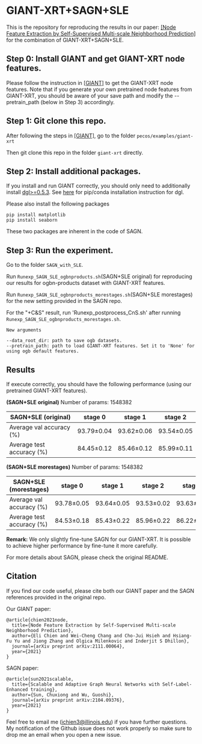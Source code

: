 # GIANT-XRT+SAGN+SLE

This is the repository for reproducing the results in our paper: [[Node Feature Extraction by Self-Supervised Multi-scale Neighborhood Prediction]](https://arxiv.org/pdf/2111.00064.pdf) for the combination of GIANT-XRT+SAGN+SLE.

## Step 0: Install GIANT and get GIANT-XRT node features.
Please follow the instruction in [[GIANT]](https://github.com/amzn/pecos/tree/mainline/examples/giant-xrt) to get the GIANT-XRT node features. Note that if you generate your own pretrained node features from GIANT-XRT, you should be aware of your save path and modify the --pretrain_path (below in Step 3) accordingly.

## Step 1: Git clone this repo.
After following the steps in [[GIANT]](https://github.com/amzn/pecos/tree/mainline/examples/giant-xrt), go to the folder
`pecos/examples/giant-xrt`

Then git clone this repo in the folder `giant-xrt` directly.

## Step 2: Install additional packages.
If you install and run GIANT correctly, you should only need to additionally install [dgl>=0.5.3](https://github.com/dmlc/dgl). See [here](https://www.dgl.ai/pages/start.html) for pip/conda installation instruction for dgl.

Please also install the following packages
```
pip install matplotlib
pip install seaborn
```

These two packages are inherent in the code of SAGN.

## Step 3: Run the experiment.
Go to the folder `SAGN_with_SLE`.

Run `Runexp_SAGN_SLE_ogbnproducts.sh`(SAGN+SLE original) for reproducing our results for ogbn-products dataset with GIANT-XRT features.

Run `Runexp_SAGN_SLE_ogbnproducts_morestages.sh`(SAGN+SLE morestages) for the new setting provided in the SAGN repo.

For the "+C&S" result, run 'Runexp_postprocess_CnS.sh' after running `Runexp_SAGN_SLE_ogbnproducts_morestages.sh`.

```
New arguments

--data_root_dir: path to save ogb datasets.
--pretrain_path: path to load GIANT-XRT features. Set it to 'None' for using ogb default features.
``` 

## Results
If execute correctly, you should have the following performance (using our pretrained GIANT-XRT features).

**(SAGN+SLE original)** Number of params: 1548382

| SAGN+SLE (original) | stage 0 | stage 1 | stage 2 |
|---|---|---|---|
| Average val accuracy (%) | 93.79±0.04 | 93.62±0.06 | 93.54±0.05 |
| Average test accuracy (%) | 84.45±0.12 | 85.46±0.12 | 85.99±0.11 |

**(SAGN+SLE morestages)** Number of params: 1548382

| SAGN+SLE (morestages) | stage 0 | stage 1 | stage 2 | stage 3 | +C&S |
|---|---|---|---|---|---|
| Average val accuracy (%) | 93.78±0.05 | 93.64±0.05 | 93.53±0.02 | 93.63±0.05 | 93.52±0.05 |
| Average test accuracy (%) | 84.53±0.18 | 85.43±0.22 | 85.96±0.22 | 86.22±0.22 | 86.43±0.20 |

**Remark:** We only slightly fine-tune SAGN for our GIANT-XRT. It is possible to achieve higher performance by fine-tune it more carefully.

For more details about SAGN, please check the original README.

## Citation
If you find our code useful, please cite both our GIANT paper and the SAGN references provided in the original repo.

Our GIANT paper:
```
@article{chien2021node,
  title={Node Feature Extraction by Self-Supervised Multi-scale Neighborhood Prediction},
  author={Eli Chien and Wei-Cheng Chang and Cho-Jui Hsieh and Hsiang-Fu Yu and Jiong Zhang and Olgica Milenkovic and Inderjit S Dhillon},
  journal={arXiv preprint arXiv:2111.00064},
  year={2021}
}
```

SAGN paper:

```
@article{sun2021scalable,
  title={Scalable and Adaptive Graph Neural Networks with Self-Label-Enhanced training},
  author={Sun, Chuxiong and Wu, Guoshi},
  journal={arXiv preprint arXiv:2104.09376},
  year={2021}
}
```

Feel free to email me (ichien3@illinois.edu) if you have further questions. My notification of the Github issue does not work properly so make sure to drop me an email when you open a new issue.
